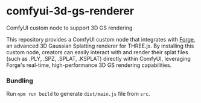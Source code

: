 # comfyui-3d-gs-renderer

ComfyUI custom node to support 3D GS rendering

This repository provides a ComfyUI custom node that integrates with [Forge](https://github.com/forge-gfx/forge), an advanced 3D Gaussian Splatting renderer for THREE.js. By installing this custom node, creators can easily interact with and render their splat files (such as .PLY, .SPZ, .SPLAT, .KSPLAT) directly within ComfyUI, leveraging Forge's real-time, high-performance 3D GS rendering capabilities.

### Bundling

Run `npm run build` to generate `dist/main.js` file from `src`.
